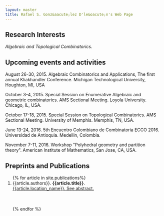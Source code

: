 ```yaml
---
layout: master
title: Rafael S. Gonz&aacute;lez D'le&oacute;n's Web Page
---
```


<h2>Research Interests</h2>

<em>Algebraic and Topological Combinatorics.</em>

<h2>Upcoming events and activities</h2>

<p>August 26-30, 2015. Algebraic Combinatorics and Applications, The first annual Kliakhandler Conference.
Michigan Technological University, Houghton, MI, USA</p>

<p>October 3-4, 2015. Special Session on Enumerative Algebraic and
geometric combinatorics. AMS Sectional Meeting. Loyola University. Chicago, IL, USA.</p>

<p>October 17-18, 2015. Special Session on Topological Combinatorics. AMS Sectional Meeting. University of Memphis. Memphis, TN, USA.</p>

<p>June 13-24, 2016. 5th Encuentro Colombiano de Combinatoria ECCO 2016. Universidad de Antioquia. Medellin, Colombia.</p>

<p>November 7-11, 2016. Workshop "Polyhedral geometry and partition theory". American Institute of Mathematics, San Jose, CA, USA.</p>


<h2>Preprints and Publications</h2>

<ol>
{% for article in site.publications%}
<li><table width="95%"><tr> {{article.authors}}. <strong>{{article.title}}</strong>.<br/>
<a href="{{article.location_url}}">{{article.location_name}}.</a> 
<a name="{{article.title}}" href="{{ root_url }}{{ article.url }}" class="showinfo"> See abstract.</a><br/>
</tr></table></li><br/>
{% endfor %}
</ol>